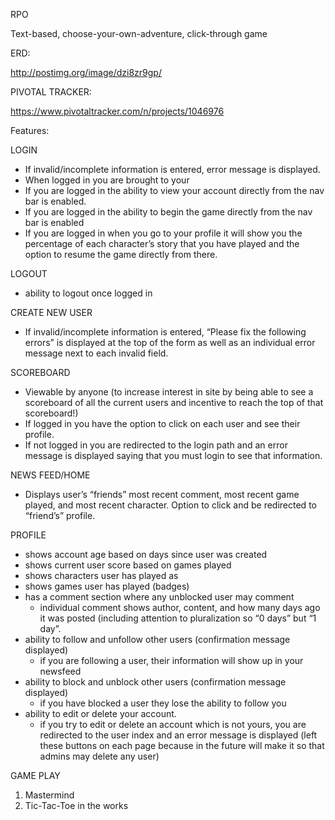 RPO

Text-based, choose-your-own-adventure, click-through game

ERD:

http://postimg.org/image/dzi8zr9gp/

PIVOTAL TRACKER:

https://www.pivotaltracker.com/n/projects/1046976

Features:

LOGIN
* If invalid/incomplete information is entered, error message is displayed.
* When logged in you are brought to your 
* If you are logged in the ability to view your account directly from the nav bar is enabled. 
* If you are logged in the ability to begin the game directly from the nav bar is enabled
* If you are logged in when you go to your profile it will show you the percentage of each character’s story that you have played and the option to resume the game directly from there.

LOGOUT
* ability to logout once logged in

CREATE NEW USER
* If invalid/incomplete information is entered, “Please fix the following errors” is displayed at the top of the form as well as an individual error message next to each invalid field.

SCOREBOARD
* Viewable by anyone (to increase interest in site by being able to see a scoreboard of all the current users and incentive to reach the top of that scoreboard!)
* If logged in you have the option to click on each user and see their profile.
* If not logged in you are redirected to the login path and an error message is displayed saying that you must login to see that information.

NEWS FEED/HOME
* Displays user’s “friends” most recent comment, most recent game played, and most recent character. Option to click and be redirected to “friend’s” profile.

PROFILE
* shows account age based on days since user was created
* shows current user score based on games played
* shows characters user has played as
* shows games user has played (badges)
* has a comment section where any unblocked user may comment
  * individual comment shows author, content, and how many days ago it was posted (including attention to pluralization so “0 days” but “1 day”.
* ability to follow and unfollow other users (confirmation message displayed)
  * if you are following a user, their information will show up in your newsfeed
* ability to block and unblock other users (confirmation message displayed)
  * if you have blocked a user they lose the ability to follow you
* ability to edit or delete your account.
  * if you try to edit or delete an account which is not yours, you are redirected to the user index and an error message is displayed (left these buttons on each page because in the future will make it so that admins may delete any user)


GAME PLAY

1. Mastermind
2. Tic-Tac-Toe in the works


